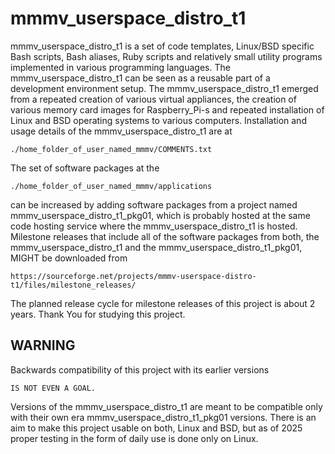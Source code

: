 # mmmv_userspace_distro_t1

mmmv_userspace_distro_t1 is a set of code templates, Linux/BSD
specific Bash scripts, Bash aliases, Ruby scripts and relatively small
utility programs implemented in various programming languages. The
mmmv_userspace_distro_t1 can be seen as a reusable part of a development
environment setup. The mmmv_userspace_distro_t1 emerged from a repeated
creation of various virtual appliances, the creation of various memory
card images for Raspberry_Pi-s and repeated installation of Linux and
BSD operating systems to various computers. Installation and usage
details of the mmmv_userspace_distro_t1 are at

    ./home_folder_of_user_named_mmmv/COMMENTS.txt

The set of software packages at the 

    ./home_folder_of_user_named_mmmv/applications

can be increased by adding software packages from a project named
mmmv_userspace_distro_t1_pkg01, which is probably hosted at the
same code hosting service where the mmmv_userspace_distro_t1
is hosted. Milestone releases that include all of the software
packages from both, the mmmv_userspace_distro_t1 and the
mmmv_userspace_distro_t1_pkg01, MIGHT be downloaded from

    https://sourceforge.net/projects/mmmv-userspace-distro-t1/files/milestone_releases/

The planned release cycle for milestone releases of this project is
about 2 years. Thank You for studying this project.


## WARNING

Backwards compatibility of this project with its earlier versions 

    IS NOT EVEN A GOAL. 

Versions of the mmmv_userspace_distro_t1 are meant to be compatible only
with their own era mmmv_userspace_distro_t1_pkg01 versions. There is an
aim to make this project usable on both, Linux and BSD, but as of 2025
proper testing in the form of daily use is done only on Linux.


